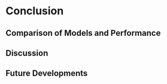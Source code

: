 # Conclusion
<!-- KR putting down some ideas here if helpful to you -->

## Comparison of Models and Performance
<!-- How did individual modeling approches compare to each other and score? You can include the three sets of model metrics charts here side by side in a table -->

## Discussion
<!-- How did we do overall? Are the scores comparable to other models? Is there a chance that some of our predictions were better than what was in the original playlists? -->

## Future Developments
<!-- Could we incorporate additional data, like Genre, into a future iteration -->
<!-- Would we want to adapt the code for scalability and performance -->
<!-- Could we extend these approaches to another task, e.g., predicting courses you may like based on your course reviews and others' course reviews, as well as you major and other courses in your Crimson Cart? -->
